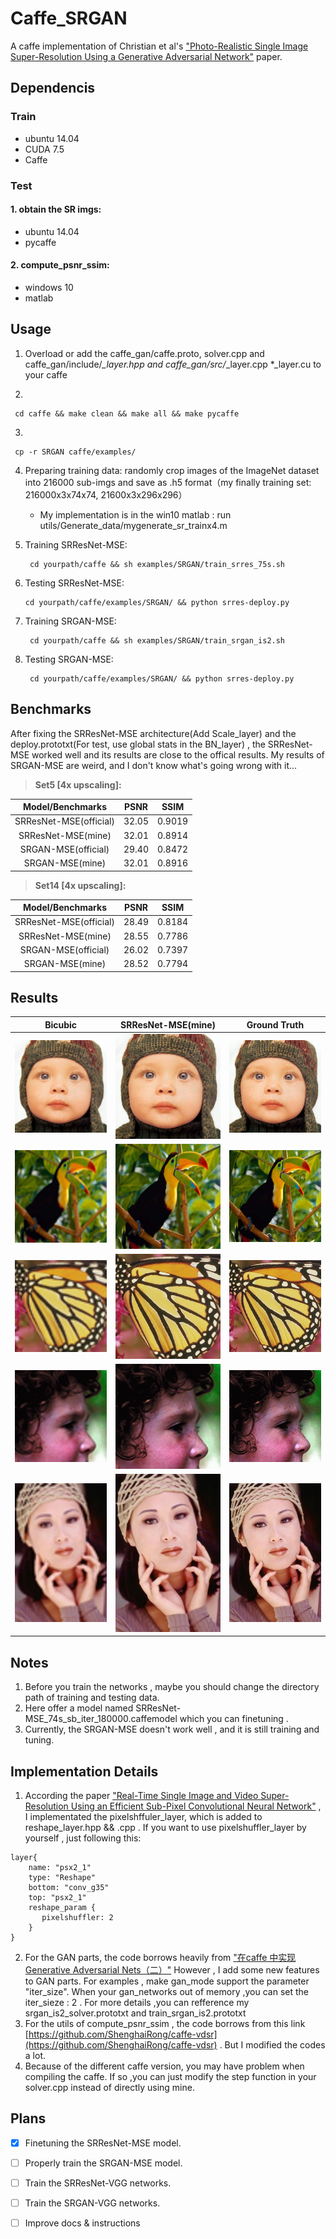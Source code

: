# Caffe_SRGAN #
A caffe implementation of Christian et al's ["Photo-Realistic Single Image Super-Resolution Using a Generative Adversarial Network"](https://arxiv.org/abs/1609.04802/ "https://arxiv.org/abs/1609.04802/") paper.
## Dependencis
### Train
* ubuntu 14.04
* CUDA 7.5
* Caffe

### Test ###
#### 1. obtain the SR imgs:
* ubuntu 14.04
* pycaffe

#### 2. compute\_psnr\_ssim:
* windows 10
* matlab

## Usage
1. Overload or add the caffe\_gan/caffe.proto, solver.cpp and  caffe\_gan/include/*_layer.hpp and caffe\_gan/src/*_layer.cpp *_layer.cu  to your caffe

2. ​
```
 cd caffe && make clean && make all && make pycaffe 
```

3.  ​
```
 cp -r SRGAN caffe/examples/ 
```

4. Preparing training data: randomly crop images of the ImageNet dataset into 216000 sub-imgs and save as .h5  format（my  finally training set: 216000x3x74x74, 21600x3x296x296）
   * My implementation is in the win10 matlab : run utils/Generate_data/mygenerate_sr_trainx4.m

5. Training SRResNet-MSE:
   ```
    cd yourpath/caffe && sh examples/SRGAN/train_srres_75s.sh
   ```

6. Testing SRResNet-MSE:
   ``` 
   cd yourpath/caffe/examples/SRGAN/ && python srres-deploy.py 
   ```

7. Training SRGAN-MSE:
   ```
    cd yourpath/caffe && sh examples/SRGAN/train_srgan_is2.sh 
   ```

8. Testing SRGAN-MSE:
   ```
    cd yourpath/caffe/examples/SRGAN/ && python srres-deploy.py 
   ```
## Benchmarks
After fixing the SRResNet-MSE architecture(Add Scale_layer) and  the deploy.prototxt(For test, use global stats in the BN_layer) , the SRResNet-MSE worked well and its results are close to the offical results. My results of SRGAN-MSE are weird, and I don't know what's going wrong with it...

 > **Set5 [4x upscaling]:**

|    Model/Benchmarks    | PSNR  |  SSIM  |
| :--------------------: | :---: | :----: |
| SRResNet-MSE(official) | 32.05 | 0.9019 |
|   SRResNet-MSE(mine)   | 32.01 | 0.8914 |
|  SRGAN-MSE(official)   | 29.40 | 0.8472 |
|    SRGAN-MSE(mine)     | 32.01 | 0.8916 |

> **Set14 [4x upscaling]:** 

|    Model/Benchmarks    | PSNR  |  SSIM  |
| :--------------------: | :---: | :----: |
| SRResNet-MSE(official) | 28.49 | 0.8184 |
|   SRResNet-MSE(mine)   | 28.55 | 0.7786 |
|  SRGAN-MSE(official)   | 26.02 | 0.7397 |
|    SRGAN-MSE(mine)     | 28.52 | 0.7794 |

## Results

|                 Bicubic                  |            SRResNet-MSE(mine)            |               Ground Truth               |
| :--------------------------------------: | :--------------------------------------: | :--------------------------------------: |
| ![Alt text](./SRGAN/Set5_sr/baby_bicubicx4.bmp) | ![Alt text](./SRGAN/Set5_sr/srres-mse_74s_sb_180kti_0.bmp) | ![Alt text](./SRGAN/Set5_sr/baby_GT.bmp) |
| ![Alt text](./SRGAN/Set5_sr/bird_bicubicx4.bmp) | ![Alt text](./SRGAN/Set5_sr/srres-mse_74s_sb_180kti_1.bmp) | ![Alt text](./SRGAN/Set5_sr/bird_GT.bmp) |
| ![Alt text](./SRGAN/Set5_sr/butterfly_bicubicx4.bmp) | ![Alt text](./SRGAN/Set5_sr/srres-mse_74s_sb_180kti_2.bmp) | ![Alt text](./SRGAN/Set5_sr/butterfly_GT.bmp) |
| ![Alt text](./SRGAN/Set5_sr/head_bicubic4.bmp) | ![Alt text](./SRGAN/Set5_sr/srres-mse_74s_sb_180kti_3.bmp) | ![Alt text](./SRGAN/Set5_sr/head_GT.bmp) |
| ![Alt text](./SRGAN/Set5_sr/woman_bicubicx4.bmp) | ![Alt text](./SRGAN/Set5_sr/srres-mse_74s_sb_180kti_4.bmp) | ![Alt text](./SRGAN/Set5_sr/woman_GT.bmp) |


## Notes
1. Before you train the networks , maybe you should change the  directory path of training and testing data. 
2. Here offer a model named SRResNet-MSE_74s_sb_iter_180000.caffemodel which you can finetuning .
3. Currently, the SRGAN-MSE doesn't work well , and it is still training and tuning. 

## Implementation Details
1.  According the paper ["Real-Time Single Image and Video Super-Resolution Using an Efficient
  Sub-Pixel Convolutional Neural Network"](http://www.cv-foundation.org/openaccess/content_cvpr_2016/papers/Shi_Real-Time_Single_Image_CVPR_2016_paper.pdf) , I implementated the pixelshffuler_layer, which is added to reshape_layer.hpp && .cpp . If you want to use pixelshuffler_layer by yourself , just following this:
```
layer{
    name: "psx2_1"
    type: "Reshape"
    bottom: "conv_g35"
    top: "psx2_1"
    reshape_param {
       pixelshuffler: 2
    }
}
```

2. For the GAN parts, the code borrows heavily from ["在caffe 中实现Generative Adversarial Nets（二）"](http://blog.csdn.net/seven_first/article/details/53100325) However , I add some new features to GAN parts. For examples , make gan_mode support the parameter "iter\_size". When your  gan_networks out of memory ,you can set the iter\_sieze : 2 . For more details ,you can refference my srgan_is2\_solver.prototxt and train_srgan_is2.prototxt
3. For the utils of compute_psnr\_ssim , the code borrows from this link [https://github.com/ShenghaiRong/caffe-vdsr](https://github.com/ShenghaiRong/caffe-vdsr) . But I modified the codes a lot.
4. Because of the different caffe version, you may have problem when compiling the caffe. If so ,you can just modify the step function in your solver.cpp instead of directly using mine.

## Plans
* [x] Finetuning the SRResNet-MSE model.
* [ ] Properly train the SRGAN-MSE model.
* [ ] Train the SRResNet-VGG networks.
* [ ] Train the SRGAN-VGG networks.
* [ ] Improve docs & instructions







​     


